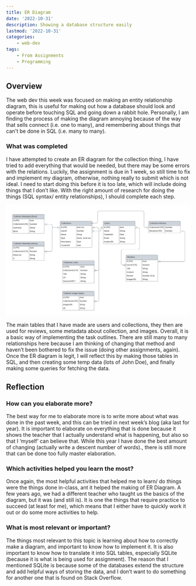 ```yaml
---
title: ER Diagram
date: '2022-10-31'
description: Showing a database structure easily
lastmod: '2022-10-31'
categories:
    - web-dev
tags:
    - From Assignments
    - Programming
---
```


## Overview

The web dev this week was focused on making an entity relationship diagram, this is useful for making out how a database should look and operate before touching SQL and going down a rabbit hole. Personally, I am finding the process of making the diagram annoying because of the way that sells connect (i.e. one to many), and remembering about things that can't be done in SQL (i.e. many to many).

### What was completed

I have attempted to create an ER diagram for the collection thing, I have tried to add everything that would be needed, but there may be some errors with the relations. Luckily, the assignment is due in 1 week, so still time to fix and implement my diagram, otherwise, nothing really to submit which is not ideal. I need to start doing this before it is too late, which will include doing things that I don’t like. With the right amount of research for doing the things (SQL syntax/ entity relationships), I should complete each step.

![Database ER diagram.png](Database-ER-diagram.png)

The main tables that I have made are users and collections, they then are used for reviews, some metadata about collection, and images. Overall, it is a basic way of implementing the task outlines. There are still many to many relationships here because I am thinking of changing that method and haven’t been bothered to fix the issue (doing other assignments, again). Once the ER diagram is legit, I will reflect this by making those tables in SQL, and then creating some temp data (lots of John Doe), and finally making some queries for fetching the data.

## Reflection

### How can you elaborate more?

The best way for me to elaborate more is to write more about what was done in the past week, and this can be tried in next week’s blog (aka last for year). It is important to elaborate on everything that is done because it shows the teacher that I actually understand what is happening, but also so that I ‘myself’ can believe that. While this year I have done the best amount of changing (actually write a descent number of words)., there is still more that can be done too fully master elaboration.

### Which activities helped you learn the most?

Once again, the most helpful activities that helped me to learn/ do things were the things done in-class, ant it helped the making of ER Diagram. A few years ago, we had a different teacher who taught us the basics of the diagram, but it was (and still is). It is one the things that require practice to succeed (at least for me), which means that I either have to quickly work it out or do some more activities to help.

### What is most relevant or important?

The things most relevant to this topic is learning about how to correctly make a diagram, and important to know how to implement it. It is also important to know how to translate it into SQL tables, especially SQLite (because it is what is being used for assignment). The reason that I mentioned SQLite is because some of the databases extend the structure and add helpful ways of storing the data, and I don’t want to do something for another one that is found on Stack Overflow.
